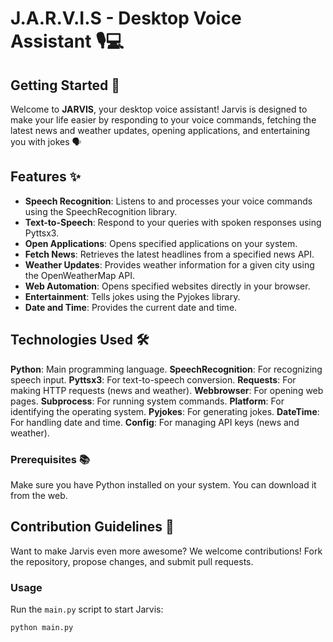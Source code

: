 # J.A.R.V.I.S - Desktop Voice Assistant 🎙️💻

## Getting Started 🚀
Welcome to **JARVIS**, your desktop voice assistant! Jarvis is designed to make your life easier by responding to your voice commands, fetching the latest news and weather updates, opening applications, and entertaining you with jokes 🗣️

## Features ✨
- **Speech Recognition**: Listens to and processes your voice commands using the SpeechRecognition library.
- **Text-to-Speech**: Respond to your queries with spoken responses using Pyttsx3.
- **Open Applications**: Opens specified applications on your system.
- **Fetch News**: Retrieves the latest headlines from a specified news API.
- **Weather Updates**: Provides weather information for a given city using the OpenWeatherMap API.
- **Web Automation**: Opens specified websites directly in your browser.
- **Entertainment**: Tells jokes using the Pyjokes library.
- **Date and Time**: Provides the current date and time.

## Technologies Used 🛠️
**Python**: Main programming language.
**SpeechRecognition**: For recognizing speech input.
**Pyttsx3**: For text-to-speech conversion.
**Requests**: For making HTTP requests (news and weather).
**Webbrowser**: For opening web pages.
**Subprocess**: For running system commands.
**Platform**: For identifying the operating system.
**Pyjokes**: For generating jokes.
**DateTime**: For handling date and time.
**Config**: For managing API keys (news and weather).

### Prerequisites 📚
Make sure you have Python installed on your system. You can download it from the web.

## Contribution Guidelines 🤝
Want to make Jarvis even more awesome? We welcome contributions! Fork the repository, propose changes, and submit pull requests.

### Usage
Run the `main.py` script to start Jarvis:
```bash
python main.py

